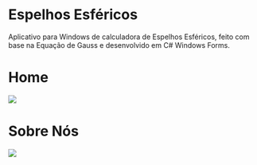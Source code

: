 # Espelhos Esféricos
Aplicativo para Windows de calculadora de Espelhos Esféricos, feito com base na Equação de Gauss e desenvolvido em C# Windows Forms.

# Home
<img src='https://user-images.githubusercontent.com/59261158/139597448-eade5cb6-6072-43ba-9fc0-e8ae8c938958.png'><br> 

# Sobre Nós
<img src='https://user-images.githubusercontent.com/59261158/139574819-66eb70b7-1f9e-4a43-ae94-b03931064188.png'><br>

